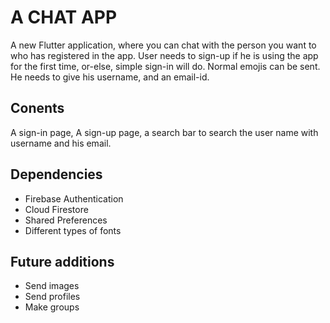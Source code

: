 # A CHAT APP

A new Flutter application, where you can chat with the person you want to who has registered in the app. 
User needs to sign-up if he is using the app for the first time, or-else, simple sign-in will do. Normal emojis can be sent.
He needs to give his username, and an email-id.

## Conents

A sign-in page, A sign-up page, a search bar to search the user name with username and his email.

## Dependencies

- Firebase Authentication
- Cloud Firestore
- Shared Preferences
- Different types of fonts

## Future additions

- Send images
- Send profiles
- Make groups
